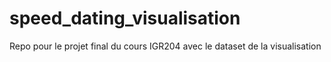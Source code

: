 # speed_dating_visualisation
Repo pour le projet final du cours IGR204 avec le dataset de la visualisation 

